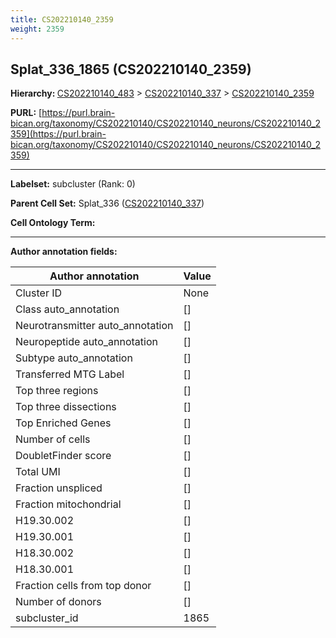 ```yaml
---
title: CS202210140_2359
weight: 2359
---
```

## Splat_336_1865 (CS202210140_2359)
<b>Hierarchy: </b>
[CS202210140_483](../CS202210140_483) >
[CS202210140_337](../CS202210140_337) >
[CS202210140_2359](../CS202210140_2359)

**PURL:** [https://purl.brain-bican.org/taxonomy/CS202210140/CS202210140_neurons/CS202210140_2359](https://purl.brain-bican.org/taxonomy/CS202210140/CS202210140_neurons/CS202210140_2359)

---


**Labelset:** subcluster (Rank: 0)

**Parent Cell Set:** Splat_336 ([CS202210140_337](../CS202210140_337))



**Cell Ontology Term:** 

[MARKER GENES.]: #


---

[TRANSFERRED ANNOTATIONS.]: #


[AUTHOR ANNOTATION FIELDS.]: #


**Author annotation fields:**

| Author annotation | Value |
|-------------------|-------|
|Cluster ID|None|
|Class auto_annotation|[]|
|Neurotransmitter auto_annotation|[]|
|Neuropeptide auto_annotation|[]|
|Subtype auto_annotation|[]|
|Transferred MTG Label|[]|
|Top three regions|[]|
|Top three dissections|[]|
|Top Enriched Genes|[]|
|Number of cells|[]|
|DoubletFinder score|[]|
|Total UMI|[]|
|Fraction unspliced|[]|
|Fraction mitochondrial|[]|
|H19.30.002|[]|
|H19.30.001|[]|
|H18.30.002|[]|
|H18.30.001|[]|
|Fraction cells from top donor|[]|
|Number of donors|[]|
|subcluster_id|1865|

